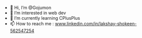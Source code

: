 - 👋 Hi, I’m @Gojumon
- 👀 I’m interested in web dev
- 🌱 I’m currently learning CPlusPlus
- 📫 How to reach me : www.linkedin.com/in/lakshay-shokeen-562547254

<!---
Gojumon/Gojumon is a ✨ special ✨ repository because its `README.md` (this file) appears on your GitHub profile.
You can click the Preview link to take a look at your changes.
--->
